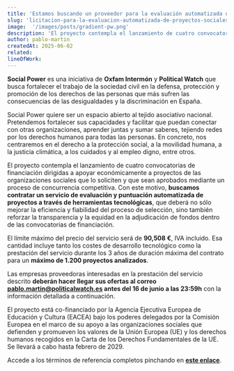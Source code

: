 ```yaml
---
title: 'Estamos buscando un proveedor para la evaluación automatizada de proyectos sociales'
slug: 'licitacion-para-la-evaluacion-automatizada-de-proyectos-sociales'
image:  '/images/posts/gradient-pw.png'
description: 'El proyecto contempla el lanzamiento de cuatro convocatorias de financiación dirigidas a apoyar económicamente a proyectos de las organizaciones sociales que lo soliciten y que sean aprobados mediante un proceso de concurrencia competitiva.'
author: pablo-martin
createdAt: 2025-06-02
related:
lineOfWork:
---
```


**Social Power** es una iniciativa de **Oxfam Intermón** y **Political Watch** que busca fortalecer el trabajo de la sociedad civil en la defensa, protección y promoción de los derechos de las personas que más sufren las consecuencias de las desigualdades y la discriminación en España.

Social Power quiere ser un espacio abierto al tejido asociativo nacional. Pretendemos fortalecer sus capacidades y facilitar que puedan conectar con otras organizaciones, aprender juntas y sumar saberes, tejiendo redes por los derechos humanos para todas las personas. En concreto, nos centraremos en el derecho a la protección social, a la movilidad humana, a la justicia climática, a los cuidados y al empleo digno, entre otros.

El proyecto contempla el lanzamiento de cuatro convocatorias de financiación dirigidas a apoyar económicamente a proyectos de las organizaciones sociales que lo soliciten y que sean aprobados mediante un proceso de concurrencia competitiva. Con este motivo, **buscamos contratar un servicio de evaluación y puntuación automatizada de proyectos a través de herramientas tecnológicas**, que deberá no sólo mejorar la eficiencia y fiabilidad del proceso de selección, sino también reforzar la transparencia y la equidad en la adjudicación de fondos dentro de las convocatorias de financiación.

El límite máximo del precio del servicio será de **90,508 €**, IVA incluido. Esa cantidad incluye tanto los costes de desarrollo tecnológico como la prestación del servicio durante los 3 años de duración máxima del contrato para un **máximo de 1.200 proyectos analizados**.

Las empresas proveedoras interesadas en la prestación del servicio descrito **deberán hacer llegar sus ofertas al correo [pablo.martin@politicalwatch.es](mailto:pablo.martin@politicalwatch.es) antes del 16 de junio a las 23:59h** con la información detallada a continuación.

El proyecto está co-financiado por la Agencia Ejecutiva Europea de Educación y Cultura (EACEA) bajo los poderes delegados por la Comisión Europea en el marco de su apoyo a las organizaciones sociales que defienden y promueven los valores de la Unión Europea (UE) y los derechos humanos recogidos en la Carta de los Derechos Fundamentales de la UE. Se llevará a cabo hasta febrero de 2029.

Accede a los términos de referencia completos pinchando en **[este enlace](https://drive.google.com/file/d/1VSK5__n1_vA0JvifIazdtVnRjqAOB0vt/view?usp=sharing)**.
